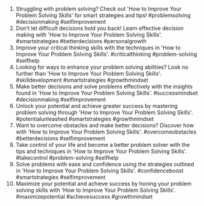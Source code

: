 1. Struggling with problem solving? Check out 'How to Improve Your Problem Solving Skills' for smart strategies and tips! #problemsolving #decisionmaking #selfimprovement
2. Don't let difficult decisions hold you back! Learn effective decision making with 'How to Improve Your Problem Solving Skills'. #smartstrategies #betterdecisions #personalgrowth
3. Improve your critical thinking skills with the techniques in 'How to Improve Your Problem Solving Skills'. #criticalthinking #problem-solving #selfhelp
4. Looking for ways to enhance your problem solving abilities? Look no further than 'How to Improve Your Problem Solving Skills'. #skilldevelopment #smartstrategies #growthmindset
5. Make better decisions and solve problems effectively with the insights found in 'How to Improve Your Problem Solving Skills'. #successmindset #decisionmaking #selfimprovement
6. Unlock your potential and achieve greater success by mastering problem solving through 'How to Improve Your Problem Solving Skills'. #potentialunleashed #smartstrategies #growthmindset
7. Want to overcome obstacles and make better decisions? Discover how with 'How to Improve Your Problem Solving Skills'. #overcomeobstacles #betterdecisions #selfimprovement
8. Take control of your life and become a better problem solver with the tips and techniques in 'How to Improve Your Problem Solving Skills'. #takecontrol #problem-solving #selfhelp
9. Solve problems with ease and confidence using the strategies outlined in 'How to Improve Your Problem Solving Skills'. #confidenceboost #smartstrategies #selfimprovement
10. Maximize your potential and achieve success by honing your problem solving skills with 'How to Improve Your Problem Solving Skills'. #maximizepotential #achievesuccess #growthmindset
